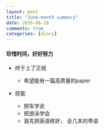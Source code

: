 ```yaml
---
layout: post
title: "June-month summary"
date: 2016-06-28
comments: true
categories: [diary]
---
```

#### 珍惜时间，好好努力

 * 终于上了正规
   - 希望能有一篇高质量的paper
 
 * 技能
   - 把车学会
   - 把游泳学会
   - 首先把英语练好， 会几本的粤语